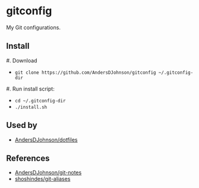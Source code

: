 # gitconfig
My Git configurations.

## Install

#. Download
  * `git clone https://github.com/AndersDJohnson/gitconfig ~/.gitconfig-dir`

#. Run install script:
  * `cd ~/.gitconfig-dir`
  * `./install.sh`

## Used by
* [AndersDJohnson/dotfiles](https://github.com/AndersDJohnson/dotfiles)

## References
* [AndersDJohnson/git-notes](https://github.com/AndersDJohnson/git-notes)
* [shoshindes/git-aliases](https://github.com/shoshindes/git-aliases)
